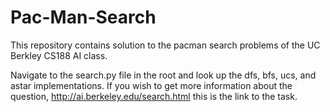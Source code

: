 # Pac-Man-Search
This repository contains solution to the pacman search problems of the UC Berkley CS188 AI class.

Navigate to the search.py file in the root and look up the dfs, bfs, ucs, and astar implementations.
If you wish to get more information about the question, http://ai.berkeley.edu/search.html this is the link to the task.
